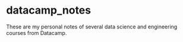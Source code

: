 # datacamp_notes
These are my personal notes of several data science and engineering courses from Datacamp.
